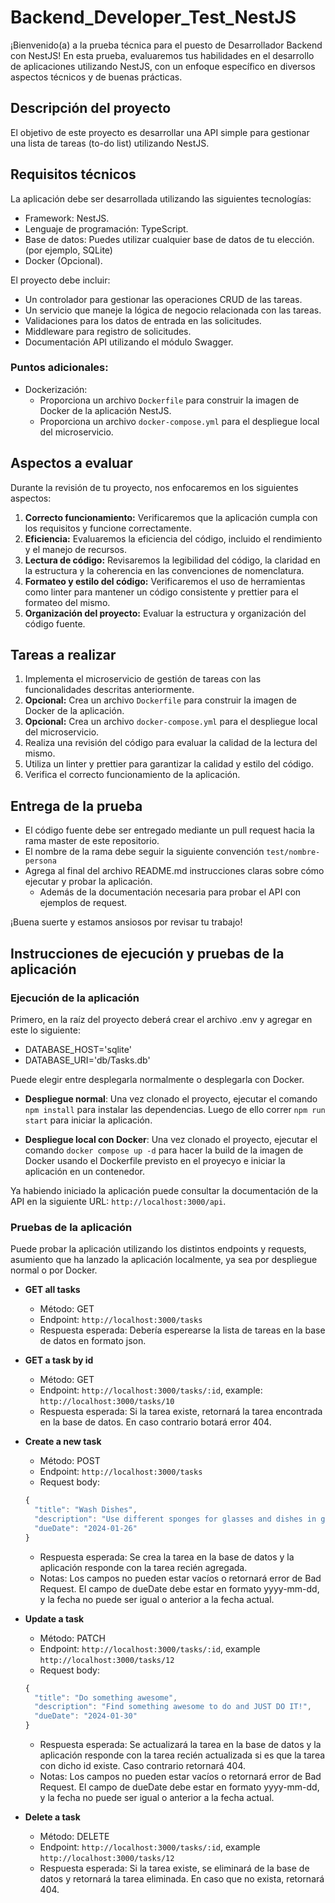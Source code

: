 # Backend_Developer_Test_NestJS

¡Bienvenido(a) a la prueba técnica para el puesto de Desarrollador Backend con NestJS! En esta prueba, evaluaremos tus habilidades en el desarrollo de aplicaciones utilizando NestJS, con un enfoque específico en diversos aspectos técnicos y de buenas prácticas.

## Descripción del proyecto

El objetivo de este proyecto es desarrollar una API simple para gestionar una lista de tareas (to-do list) utilizando NestJS.

## Requisitos técnicos

La aplicación debe ser desarrollada utilizando las siguientes tecnologías:

- Framework: NestJS.
- Lenguaje de programación: TypeScript.
- Base de datos: Puedes utilizar cualquier base de datos de tu elección. (por ejemplo, SQLite)
- Docker (Opcional).

El proyecto debe incluir:

- Un controlador para gestionar las operaciones CRUD de las tareas.
- Un servicio que maneje la lógica de negocio relacionada con las tareas.
- Validaciones para los datos de entrada en las solicitudes.
- Middleware para registro de solicitudes.
- Documentación API utilizando el módulo Swagger.

### Puntos adicionales:

- Dockerización:
  - Proporciona un archivo `Dockerfile` para construir la imagen de Docker de la aplicación NestJS.
  - Proporciona un archivo `docker-compose.yml` para el despliegue local del microservicio.

## Aspectos a evaluar

Durante la revisión de tu proyecto, nos enfocaremos en los siguientes aspectos:

1. **Correcto funcionamiento:** Verificaremos que la aplicación cumpla con los requisitos y funcione correctamente.
2. **Eficiencia:** Evaluaremos la eficiencia del código, incluido el rendimiento y el manejo de recursos.
3. **Lectura de código:** Revisaremos la legibilidad del código, la claridad en la estructura y la coherencia en las convenciones de nomenclatura.
4. **Formateo y estilo del código:** Verificaremos el uso de herramientas como linter para mantener un código consistente y prettier para el formateo del mismo.
5. **Organización del proyecto:** Evaluar la estructura y organización del código fuente.

## Tareas a realizar

1. Implementa el microservicio de gestión de tareas con las funcionalidades descritas anteriormente.
2. **Opcional:** Crea un archivo `Dockerfile` para construir la imagen de Docker de la aplicación.
3. **Opcional:** Crea un archivo `docker-compose.yml` para el despliegue local del microservicio.
4. Realiza una revisión del código para evaluar la calidad de la lectura del mismo.
5. Utiliza un linter y prettier para garantizar la calidad y estilo del código.
6. Verifica el correcto funcionamiento de la aplicación.

## Entrega de la prueba

- El código fuente debe ser entregado mediante un pull request hacia la rama master de este repositorio.
- El nombre de la rama debe seguir la siguiente convención `test/nombre-persona`
- Agrega al final del archivo README.md instrucciones claras sobre cómo ejecutar y probar la aplicación.
  - Además de la documentación necesaria para probar el API con ejemplos de request.

¡Buena suerte y estamos ansiosos por revisar tu trabajo!

## Instrucciones de ejecución y pruebas de la aplicación

### Ejecución de la aplicación

Primero, en la raíz del proyecto deberá crear el archivo .env y agregar en este lo siguiente:

- DATABASE_HOST='sqlite'
- DATABASE_URI='db/Tasks.db'

Puede elegir entre desplegarla normalmente o desplegarla con Docker.

- **Despliegue normal**: Una vez clonado el proyecto, ejecutar el comando `npm install` para instalar las dependencias. Luego de ello correr `npm run start` para iniciar la aplicación.

- **Despliegue local con Docker**: Una vez clonado el proyecto, ejecutar el comando `docker compose up -d` para hacer la build de la imagen de Docker usando el Dockerfile previsto en el proyecyo e iniciar la aplicación en un contenedor.

Ya habiendo iniciado la aplicación puede consultar la documentación de la API en la siguiente URL: `http://localhost:3000/api`.

### Pruebas de la aplicación

Puede probar la aplicación utilizando los distintos endpoints y requests, asumiento que ha lanzado la aplicación localmente, ya sea por despliegue normal o por Docker.

- **GET all tasks**
  - Método: GET
  - Endpoint: `http://localhost:3000/tasks`
  - Respuesta esperada: Debería esperearse la lista de tareas en la base de datos en formato json.
  
- **GET a task by id**
  - Método: GET
  - Endpoint: `http://localhost:3000/tasks/:id`, example: `http://localhost:3000/tasks/10`
  - Respuesta esperada: Si la tarea existe, retornará la tarea encontrada en la base de datos. En caso contrario botará error 404.

- **Create a new task**
  - Método: POST
  - Endpoint: `http://localhost:3000/tasks`
  - Request body:
  ```javascript
  {
    "title": "Wash Dishes",
    "description": "Use different sponges for glasses and dishes in general.",
    "dueDate": "2024-01-26"
  }
  ```
  - Respuesta esperada: Se crea la tarea en la base de datos y la aplicación responde con la tarea recién agregada.
  - Notas: Los campos no pueden estar vacíos o retornará error de Bad Request. El campo de dueDate debe estar en formato yyyy-mm-dd, y la fecha no puede ser igual o anterior a la fecha actual.

- **Update a task**
  - Método: PATCH
  - Endpoint: `http://localhost:3000/tasks/:id`, example `http://localhost:3000/tasks/12`
  - Request body:
  ```javascript
  {
    "title": "Do something awesome",
    "description": "Find something awesome to do and JUST DO IT!",
    "dueDate": "2024-01-30"
  }
  ```
  - Respuesta esperada: Se actualizará la tarea en la base de datos y la aplicación responde con la tarea recién actualizada si es que la tarea con dicho id existe. Caso contrario retornará 404.
  - Notas: Los campos no pueden estar vacíos o retornará error de Bad Request. El campo de dueDate debe estar en formato yyyy-mm-dd, y la fecha no puede ser igual o anterior a la fecha actual.

- **Delete a task**
  - Método: DELETE
  - Endpoint: `http://localhost:3000/tasks/:id`, example `http://localhost:3000/tasks/12`
  - Respuesta esperada: Si la tarea existe, se eliminará de la base de datos y retornará la tarea eliminada. En caso que no exista, retornará 404.